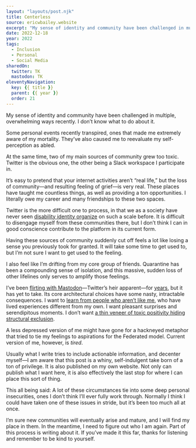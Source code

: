 ```yaml
---
layout: "layouts/post.njk"
title: Centerless
source: ericwbailey.website
excerpt: "My sense of identity and community have been challenged in multiple, overwhelming ways recently. I don’t know what to do about it"
date: 2022-12-18
year: 2022
tags:
  - Inclusion
  - Personal
  - Social Media
sharedOn:
  twitter: TK
  mastodon: TK
eleventyNavigation:
  key: {{ title }}
  parent: {{ year }}
  order: 21
---
```


My sense of identity and community have been challenged in multiple, overwhelming ways recently. I don’t know what to do about it.

Some personal events recently transpired, ones that made me extremely aware of my mortality. They’ve also caused me to reevaluate my self-perception as abled.

At the same time, two of my main sources of community grew too toxic. Twitter is the obvious one, the other being a Slack workspace I participate in.

It’s easy to pretend that your internet activities aren’t “real life,” but the loss of community—and resulting feeling of grief—is very real. These places have taught me countless things, as well as providing a ton opportunities. I literally owe my career and many friendships to these two spaces.

Twitter is the more difficult one to process, in that we as a society have never seen [disability identity organize](https://crutchesandspice.com/2022/11/16/with-twitter-crumbling-it-feels-like-the-world-is-collapsing-on-disabled-people/) on such a scale before. It is difficult to disengage myself from these communities there, but I don’t think I can in good conscience contribute to the platform in its current form.

Having these sources of community suddenly cut off feels a lot like losing a sense you previously took for granted. It will take some time to get used to, but I’m not sure I want to get used to the feeling.

I also feel like I’m drifting from my core group of friends. Quarantine has been a compounding sense of isolation, and this massive, sudden loss of other lifelines only serves to amplify those feelings.

I’ve been [flirting with Mastodon](https://front-end.social/@ericwbailey/109293186682100198)—Twitter’s heir apparent—for [years](https://mastodon.social/@ericwbailey/543946), but it has yet to take. Its core architectural choices have some nasty, intractable consequences. I want to [learn from people who aren’t like me](https://twitter.com/DrBlackDeer/status/1603884556020391936), who have lived experiences different from my own. I want pleasant surprises and serendipitous moments. I don’t want [a thin veneer of toxic positivity hiding structural exclusion](https://mstdn.party/@gwensnyder/109530291742699097).

A less depressed version of me might have gone for a hackneyed metaphor that tried to tie my feelings to aspirations for the Federated model. Current version of me, however, is <em>tired</em>.

Usually what I write tries to include actionable information, and decenter myself—I am aware that this post is a whiny, self-indulgent take born of a ton of privilege. It is also published on my own website. Not only can publish what I want here, it is also effectively the last stop for where I can place this sort of thing.

This all being said: A lot of these circumstances tie into some deep personal insecurities, ones I don’t think I’ll ever fully work through. Normally I think I could have taken one of these issues in stride, but it’s been too much all at once.

I’m sure new communities will eventually arise and mature, and I will find my place in them. In the meantime, I need to figure out who I am again. Part of this process is writing about it. If you’ve made it this far, thanks for listening and remember to be kind to yourself.
